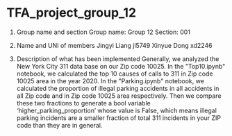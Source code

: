 # TFA_project_group_12
1. Group name and section
Group name: Group 12 
Section: 001

2. Name and UNI of members 
Jingyi Liang jl5749 
Xinyue Dong xd2246

3. Description of what has been implemented
Generally, we analyzed the New York City 311 data base on our Zip code 10025. 
In the "Top10.ipynb" notebook, we calculated the top 10 causes of calls to 311 in Zip code 10025 area in the year 2020.
In the "Parking.ipynb" notebook, we calculated the proportion of illegal parking accidents in all accidents in all Zip code and in Zip code 10025 area respectively. Then we compare these two fractions to generate a bool variable ‘higher_parking_proportion’ whose value is False, which means illegal parking incidents are a smaller fraction of total 311 incidents in your ZIP code than they are in general.
